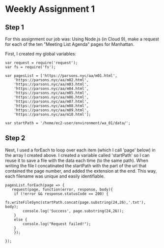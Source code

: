 # Weekly Assignment 1

## Step 1

For this assignment our job was: 
Using Node.js (in Cloud 9), make a request for each of the ten "Meeting List Agenda" pages for Manhattan.

First, I created my global variables:

    var request = require('request');
    var fs = require('fs');

    var pagesList = ['https://parsons.nyc/aa/m01.html',  
        'https://parsons.nyc/aa/m02.html',
        'https://parsons.nyc/aa/m03.html',
        'https://parsons.nyc/aa/m04.html',
        'https://parsons.nyc/aa/m05.html',
        'https://parsons.nyc/aa/m06.html',
        'https://parsons.nyc/aa/m07.html',
        'https://parsons.nyc/aa/m08.html',
        'https://parsons.nyc/aa/m09.html',
        'https://parsons.nyc/aa/m10.html'];

    var startPath = '/home/ec2-user/environment/wa_01/data/';
    
## Step 2

Next, I used a forEach to loop over each item (which I call 'page' below) in the array I created above. I created a variable called 'startPath' so I can reuse it to save a file with the data each time (to the same path). When writing the file I concatinated the startPath with the part of the url that contained the page number, and added the extension at the end. This way, each filename was unique and easily identifiable.

    pagesList.forEach(page => {
       request(page, function(error, response, body){
        if (!error && response.statusCode == 200) {
            fs.writeFileSync(startPath.concat(page.substring(24,26),'.txt'), body);
            console.log('Success', page.substring(24,26));
        }
        else {
            console.log("Request failed!");
        }
        }); 
        
    });